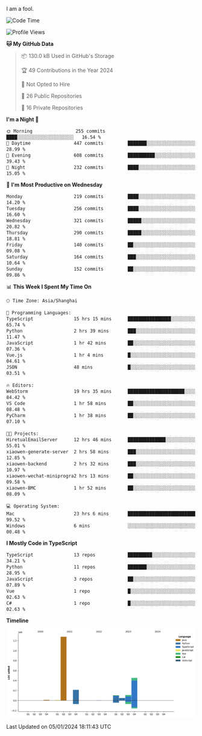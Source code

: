 I am a fool.

<!--START_SECTION:waka-->
![Code Time](http://img.shields.io/badge/Code%20Time-1%2C057%20hrs%2053%20mins-blue)

![Profile Views](http://img.shields.io/badge/Profile%20Views-0-blue)

**🐱 My GitHub Data** 

> 📦 130.0 kB Used in GitHub's Storage 
 > 
> 🏆 49 Contributions in the Year 2024
 > 
> 🚫 Not Opted to Hire
 > 
> 📜 26 Public Repositories 
 > 
> 🔑 16 Private Repositories 
 > 
**I'm a Night 🦉** 

```text
🌞 Morning                255 commits         ████░░░░░░░░░░░░░░░░░░░░░   16.54 % 
🌆 Daytime                447 commits         ███████░░░░░░░░░░░░░░░░░░   28.99 % 
🌃 Evening                608 commits         ██████████░░░░░░░░░░░░░░░   39.43 % 
🌙 Night                  232 commits         ████░░░░░░░░░░░░░░░░░░░░░   15.05 % 
```
📅 **I'm Most Productive on Wednesday** 

```text
Monday                   219 commits         ████░░░░░░░░░░░░░░░░░░░░░   14.20 % 
Tuesday                  256 commits         ████░░░░░░░░░░░░░░░░░░░░░   16.60 % 
Wednesday                321 commits         █████░░░░░░░░░░░░░░░░░░░░   20.82 % 
Thursday                 290 commits         █████░░░░░░░░░░░░░░░░░░░░   18.81 % 
Friday                   140 commits         ██░░░░░░░░░░░░░░░░░░░░░░░   09.08 % 
Saturday                 164 commits         ███░░░░░░░░░░░░░░░░░░░░░░   10.64 % 
Sunday                   152 commits         ██░░░░░░░░░░░░░░░░░░░░░░░   09.86 % 
```


📊 **This Week I Spent My Time On** 

```text
🕑︎ Time Zone: Asia/Shanghai

💬 Programming Languages: 
TypeScript               15 hrs 15 mins      ████████████████░░░░░░░░░   65.74 % 
Python                   2 hrs 39 mins       ███░░░░░░░░░░░░░░░░░░░░░░   11.47 % 
JavaScript               1 hr 42 mins        ██░░░░░░░░░░░░░░░░░░░░░░░   07.36 % 
Vue.js                   1 hr 4 mins         █░░░░░░░░░░░░░░░░░░░░░░░░   04.61 % 
JSON                     48 mins             █░░░░░░░░░░░░░░░░░░░░░░░░   03.51 % 

🔥 Editors: 
WebStorm                 19 hrs 35 mins      █████████████████████░░░░   84.42 % 
VS Code                  1 hr 58 mins        ██░░░░░░░░░░░░░░░░░░░░░░░   08.48 % 
PyCharm                  1 hr 38 mins        ██░░░░░░░░░░░░░░░░░░░░░░░   07.10 % 

🐱‍💻 Projects: 
HiretualEmailServer      12 hrs 46 mins      ██████████████░░░░░░░░░░░   55.01 % 
xiaowen-generate-server  2 hrs 58 mins       ███░░░░░░░░░░░░░░░░░░░░░░   12.85 % 
xiaowen-backend          2 hrs 32 mins       ███░░░░░░░░░░░░░░░░░░░░░░   10.97 % 
xiaowen-wechat-miniprogra2 hrs 13 mins       ██░░░░░░░░░░░░░░░░░░░░░░░   09.58 % 
xiaowen-BMC              1 hr 52 mins        ██░░░░░░░░░░░░░░░░░░░░░░░   08.09 % 

💻 Operating System: 
Mac                      23 hrs 6 mins       █████████████████████████   99.52 % 
Windows                  6 mins              ░░░░░░░░░░░░░░░░░░░░░░░░░   00.48 % 
```

**I Mostly Code in TypeScript** 

```text
TypeScript               13 repos            █████████░░░░░░░░░░░░░░░░   34.21 % 
Python                   11 repos            ███████░░░░░░░░░░░░░░░░░░   28.95 % 
JavaScript               3 repos             ██░░░░░░░░░░░░░░░░░░░░░░░   07.89 % 
Vue                      1 repo              █░░░░░░░░░░░░░░░░░░░░░░░░   02.63 % 
C#                       1 repo              █░░░░░░░░░░░░░░░░░░░░░░░░   02.63 % 
```



**Timeline**

![Lines of Code chart](https://raw.githubusercontent.com/VeejaLiu/VeejaLiu/master/assets/bar_graph.png)


 Last Updated on 05/01/2024 18:11:43 UTC
<!--END_SECTION:waka-->
